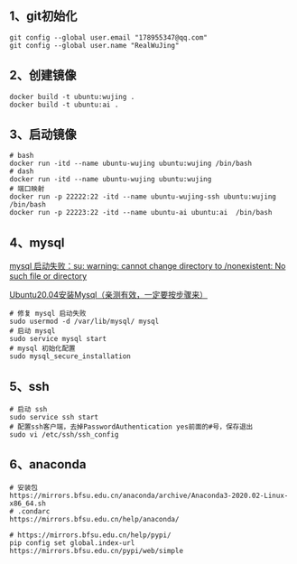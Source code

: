 <!--
 * @Author: wujing
 * @Date: 2021-04-02 20:14:30
 * @LastEditTime: 2021-04-03 12:41:26
 * @LastEditors: wujing
 * @Description: 
 * @FilePath: /DockerProject/ubuntu/README.md
 * 可以输入预定的版权声明、个性签名、空行等
-->
## 1、git初始化
    git config --global user.email "178955347@qq.com"
    git config --global user.name "RealWuJing"

## 2、创建镜像    
    docker build -t ubuntu:wujing .
    docker build -t ubuntu:ai .
## 3、启动镜像
    # bash    
    docker run -itd --name ubuntu-wujing ubuntu:wujing /bin/bash
    # dash
    docker run -itd --name ubuntu-wujing ubuntu:wujing
    # 端口映射
    docker run -p 22222:22 -itd --name ubuntu-wujing-ssh ubuntu:wujing  /bin/bash
    docker run -p 22223:22 -itd --name ubuntu-ai ubuntu:ai  /bin/bash
    

## 4、mysql
[mysql 启动失败：su: warning: cannot change directory to /nonexistent: No such file or directory](https://www.cnblogs.com/cnwcl/p/13805643.html)

[Ubuntu20.04安装Mysql（亲测有效，一定要按步骤来）](https://blog.csdn.net/YM_1111/article/details/107555383)

    # 修复 mysql 启动失败
    sudo usermod -d /var/lib/mysql/ mysql
    # 启动 mysql
    sudo service mysql start
    # mysql 初始化配置
    sudo mysql_secure_installation

    
## 5、ssh
    # 启动 ssh
    sudo service ssh start
    # 配置ssh客户端，去掉PasswordAuthentication yes前面的#号，保存退出
    sudo vi /etc/ssh/ssh_config

## 6、anaconda
    # 安装包
    https://mirrors.bfsu.edu.cn/anaconda/archive/Anaconda3-2020.02-Linux-x86_64.sh
    # .condarc
    https://mirrors.bfsu.edu.cn/help/anaconda/

    # https://mirrors.bfsu.edu.cn/help/pypi/
    pip config set global.index-url https://mirrors.bfsu.edu.cn/pypi/web/simple